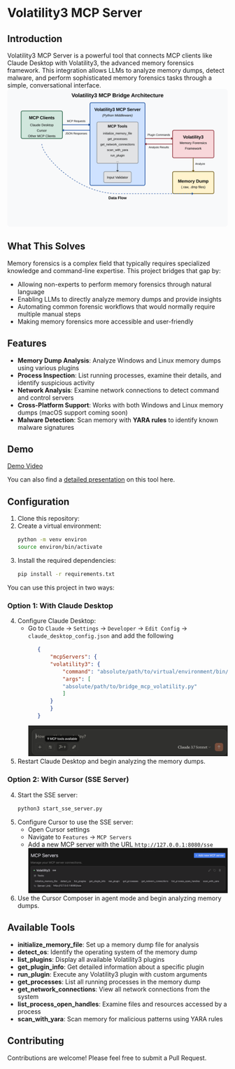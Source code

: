 # Volatility3 MCP Server

## Introduction
Volatility3 MCP Server is a powerful tool that connects MCP clients like Claude Desktop with Volatility3, the advanced memory forensics framework. This integration allows LLMs to analyze memory dumps, detect malware, and perform sophisticated memory forensics tasks through a simple, conversational interface.
![Architecture Diagram](./attachments/architecture-diagram.svg)

## What This Solves
Memory forensics is a complex field that typically requires specialized knowledge and command-line expertise. This project bridges that gap by:
- Allowing non-experts to perform memory forensics through natural language
- Enabling LLMs to directly analyze memory dumps and provide insights
- Automating common forensic workflows that would normally require multiple manual steps
- Making memory forensics more accessible and user-friendly

## Features
- **Memory Dump Analysis**: Analyze Windows and Linux memory dumps using various plugins
- **Process Inspection**: List running processes, examine their details, and identify suspicious activity
- **Network Analysis**: Examine network connections to detect command and control servers
- **Cross-Platform Support**: Works with both Windows and Linux memory dumps (macOS support coming soon)
- **Malware Detection**: Scan memory with **YARA rules** to identify known malware signatures

## Demo
[Demo Video](https://1drv.ms/v/c/b3eb1096e4f4a3a8/EfKIAsM9zUpGtXjJMDn0zywB-R3UnwvYD4yX71q1CinfRw?e=lke0Ox)

You can also find a [detailed presentation](./attachments/project-presentation.pdf) on this tool here.

## Configuration

1. Clone this repository:
2. Create a virtual environment:
   ```bash
   python -m venv environ
   source environ/bin/activate
   ```
3. Install the required dependencies:
   ```bash
   pip install -r requirements.txt
   ```

You can use this project in two ways:

### Option 1: With Claude Desktop
4. Configure Claude Desktop:
   - Go to `Claude` -> `Settings` -> `Developer` -> `Edit Config` -> `claude_desktop_config.json` and add the following
     ```json
        {
            "mcpServers": {
            "volatility3": {
                "command": "absolute/path/to/virtual/environment/bin/python3",
                "args": [
                "absolute/path/to/bridge_mcp_volatility.py"
                ]
            }
            }
        }
     ```
        ![Tools available in Claude Desktop](./attachments/Claude-Config.png)
5. Restart Claude Desktop and begin analyzing the memory dumps.

### Option 2: With Cursor (SSE Server)
4. Start the SSE server:
   ```bash
   python3 start_sse_server.py
   ```
4. Configure Cursor to use the SSE server:
   - Open Cursor settings
   - Navigate to `Features` -> `MCP Servers`
   - Add a new MCP server with the URL `http://127.0.0.1:8080/sse`
![Cursor Composer](./attachments/Cursor-Config.png)
6. Use the Cursor Composer in agent mode and begin analyzing memory dumps.

## Available Tools

- **initialize_memory_file**: Set up a memory dump file for analysis
- **detect_os**: Identify the operating system of the memory dump
- **list_plugins**: Display all available Volatility3 plugins
- **get_plugin_info**: Get detailed information about a specific plugin
- **run_plugin**: Execute any Volatility3 plugin with custom arguments
- **get_processes**: List all running processes in the memory dump
- **get_network_connections**: View all network connections from the system
- **list_process_open_handles**: Examine files and resources accessed by a process
- **scan_with_yara**: Scan memory for malicious patterns using YARA rules

## Contributing
Contributions are welcome! Please feel free to submit a Pull Request.
